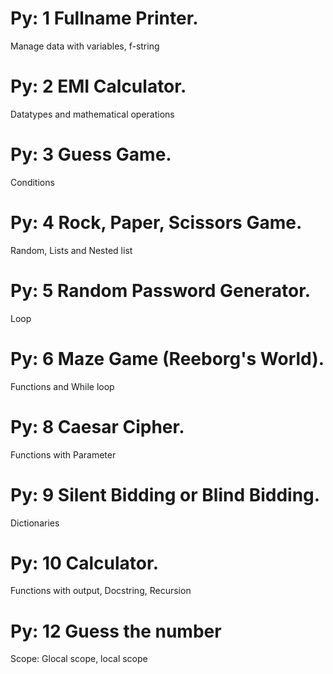 # Py: 1 Fullname Printer.
  Manage data with variables, f-string
# Py: 2 EMI Calculator.
  Datatypes and mathematical operations
# Py: 3 Guess Game.
  Conditions
# Py: 4 Rock, Paper, Scissors Game.
  Random, Lists and Nested list
# Py: 5 Random Password Generator.
  Loop
# Py: 6 Maze Game (Reeborg's World).
  Functions and While loop
# Py: 8 Caesar Cipher.
  Functions with Parameter
# Py: 9 Silent Bidding or Blind Bidding.
  Dictionaries
# Py: 10 Calculator.
  Functions with output, Docstring, Recursion
# Py: 12 Guess the number
  Scope: Glocal scope, local scope






